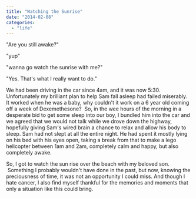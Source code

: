 ```yaml
---
title: "Watching the Sunrise"
date: "2014-02-08"
categories: 
  - "life"
---
```


"Are you still awake?"

"yup"

"wanna go watch the sunrise with me?"

"Yes. That's what I really want to do."

We had been driving in the car since 4am, and it was now 5:30. Unfortunately my brilliant plan to help Sam fall asleep had failed miserably. It worked when he was a baby, why couldn't it work on a 6 year old coming off a week of Dexemethesone?  So, in the wee hours of the morning in a desperate bid to get some sleep into our boy, I bundled him into the car and we agreed that we would not talk while we drove down the highway, hopefully giving Sam's wired brain a chance to relax and allow his body to sleep. Sam had not slept at all the entire night. He had spent it mostly lying on his bed with his eyes open, taking a break from that to make a lego helicopter between 1am and 2am, completely calm and happy, but also completely awake.

So, I got to watch the sun rise over the beach with my beloved son.  Something I probably wouldn't have done in the past, but now, knowing the preciousness of time, it was not an opportunity I could miss. And though I hate cancer, I also find myself thankful for the memories and moments that only a situation like this could bring.
